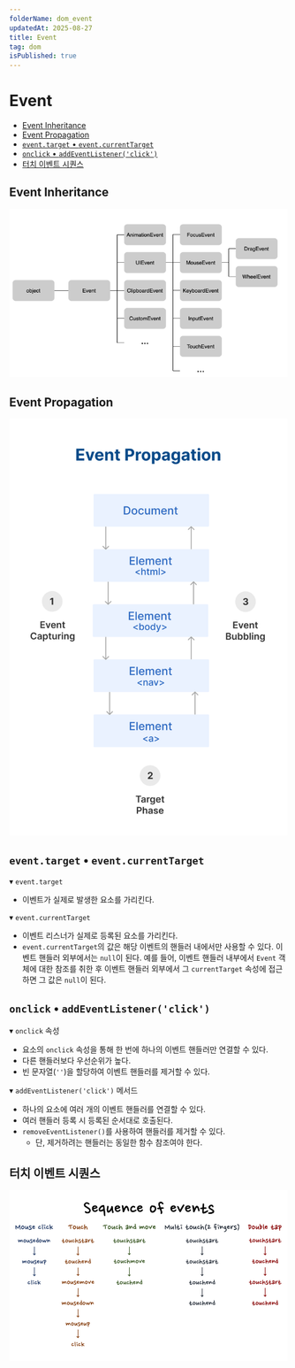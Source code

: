 ```yaml
---
folderName: dom_event
updatedAt: 2025-08-27
title: Event
tag: dom
isPublished: true
---
```


# Event

- [Event Inheritance](#event-inheritance)
- [Event Propagation](#event-propagation)
- [`event.target` • `event.currentTarget`](#eventtarget--eventcurrenttarget)
- [`onclick` • `addEventListener('click')`](#onclick--addeventlistenerclick)
- [터치 이벤트 시퀀스](#터치-이벤트-시퀀스)

## Event Inheritance

![img](images/event_inheritance.png)

## Event Propagation

![img](images/event_propagation.png)

## `event.target` • `event.currentTarget`

▾ `event.target`

- 이벤트가 실제로 발생한 요소를 가리킨다.

▾ `event.currentTarget`

- 이벤트 리스너가 실제로 등록된 요소를 가리킨다.
- `event.currentTarget`의 값은 해당 이벤트의 핸들러 내에서만 사용할 수 있다. 이벤트 핸들러 외부에서는 `null`이 된다. 예를 들어, 이벤트 핸들러 내부에서 `Event` 객체에 대한 참조를 취한 후 이벤트 핸들러 외부에서 그 `currentTarget` 속성에 접근하면 그 값은 `null`이 된다.

## `onclick` • `addEventListener('click')`

▾ `onclick` 속성

- 요소의 `onclick` 속성을 통해 한 번에 하나의 이벤트 핸들러만 연결할 수 있다.
- 다른 핸들러보다 우선순위가 높다.
- 빈 문자열(`''`)을 할당하여 이벤트 핸들러를 제거할 수 있다.

▾ `addEventListener('click')` 메서드

- 하나의 요소에 여러 개의 이벤트 핸들러를 연결할 수 있다.
- 여러 핸들러 등록 시 등록된 순서대로 호출된다.
- `removeEventListener()`를 사용하여 핸들러를 제거할 수 있다.
  - 단, 제거하려는 핸들러는 동일한 함수 참조여야 한다.

## 터치 이벤트 시퀀스

![img](images/sequence_of_touch_event.png)
